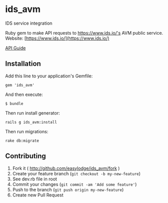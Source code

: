 # ids_avm
IDS service integration

Ruby gem to make API requests to https://www.ids.io/'s AVM public service. Website: [https://www.ids.io/](https://www.ids.io/)

[API Guide](https://developer.ids.io/)

## Installation

Add this line to your application's Gemfile:

    gem 'ids_avm'

And then execute:

    $ bundle

Then run install generator:

	rails g ids_avm:install

Then run migrations:

    rake db:migrate


## Contributing

1. Fork it ( http://github.com/easylodge/ids_avm/fork )
2. Create your feature branch (`git checkout -b my-new-feature`)
3. See dev.rb file in root
4. Commit your changes (`git commit -am 'Add some feature'`)
5. Push to the branch (`git push origin my-new-feature`)
6. Create new Pull Request
